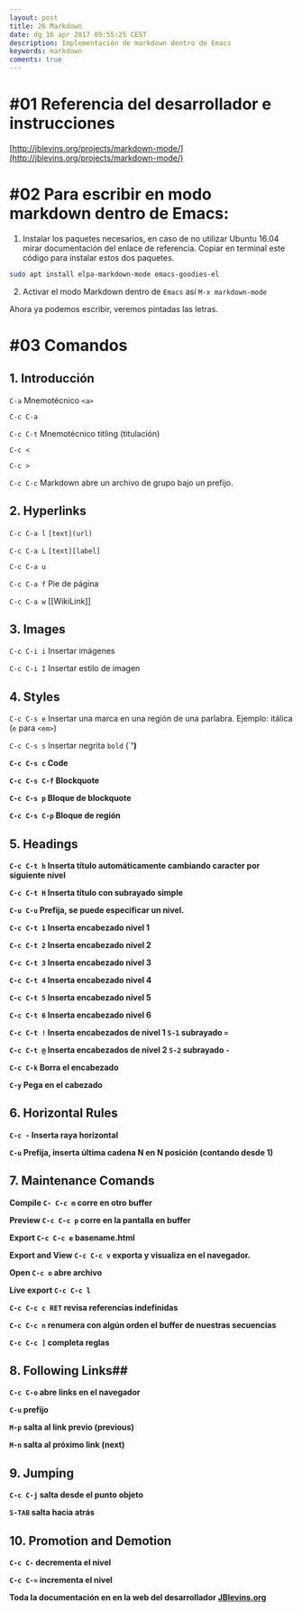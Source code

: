 ```yaml
---
layout: post
title: 26 Markdown
date: dg 16 apr 2017 09:55:25 CEST 
description: Implementación de markdown dentro de Emacs 
keywords: markdown
coments: true
---
```



# #01 Referencia del desarrollador e instrucciones #

[http://jblevins.org/projects/markdown-mode/](http://jblevins.org/projects/markdown-mode/)


# #02 Para escribir en modo markdown dentro de Emacs: #

1. Instalar los paquetes necesarios, en caso de no utilizar Ubuntu 16.04 mirar documentación del enlace de referencia. Copiar en terminal este código para instalar estos dos paquetes.

```bash
sudo apt install elpa-markdown-mode emacs-goodies-el
```

2. Activar el modo Markdown dentro de `Emacs` así `M-x markdown-mode`

Ahora ya podemos escribir, veremos pintadas las letras.

# #03 Comandos

## 1. Introducción ##

`C-a`          Mnemotécnico `<a>`

`C-c C-a`

`C-c C-t`      Mnemotécnico titling (titulación)

`C-c <`

`C-c >`

`C-c C-c`      Markdown abre un archivo de grupo bajo un prefijo.

## 2. Hyperlinks ##

`C-c C-a l`   `[text](url)`

`C-c C-a L`   `[text][label]`

`C-c C-a u`

`C-c C-a f`   Pie de página

`C-c C-a w`   [[WikiLink]]

## 3. Images ##

`C-c C-i i`   Insertar imágenes

`C-c C-i I`   Insertar estilo de imagen

## 4. Styles ##

`C-c C-s e`   Insertar una marca en una región de una parlabra. Ejemplo: itálica (`e` para `<em>`)

`C-c C-s s`   Insertar negrita `bold` (`<strong>')

`C-c C-s c`   Code

`C-c C-s C-f` Blockquote

`C-c C-s p`   Bloque de blockquote

`C-c C-s C-p` Bloque de región

## 5. Headings ##

`C-c C-t h`   Inserta título automáticamente cambiando caracter por siguiente nivel

`C-c C-t H`   Inserta título con subrayado simple

`C-u C-u`     Prefija, se puede especificar un nivel.

`C-c C-t 1`   Inserta encabezado nivel 1

`C-c C-t 2`   Inserta encabezado nivel 2

`C-c C-t 3`   Inserta encabezado nivel 3

`C-c C-t 4`   Inserta encabezado nivel 4

`C-c C-t 5`   Inserta encabezado nivel 5

`C-c C-t 6`   Inserta encabezado nivel 6

`C-c C-t !`   Inserta encabezados de nivel 1 `S-1` subrayado `=`

`C-c C-t @`   Inserta encabezados de nivel 2 `S-2` subrayado `-`

`C-c C-k`     Borra el encabezado

`C-y`         Pega en el cabezado

## 6. Horizontal Rules ##

`C-c -`       Inserta raya horizontal

`C-u`         Prefija, inserta última cadena N en N posición (contando desde 1)

## 7. Maintenance Comands ##

Compile `C- C-c m`  corre en otro buffer

Preview `C-c C-c p` corre en la pantalla en buffer

Export `C-c C-c e`  basename.html

Export and View `C-c C-c v` exporta y visualiza en el navegador.

Open `C-c o` abre archivo

Live export `C-c C-c l`

`C-c C-c c RET` revisa referencias indefinidas

`C-c C-c n` renumera con algún orden el buffer de nuestras secuencias

`C-c C-c ]` completa reglas

## 8. Following Links##

`C-c C-o` abre links en el navegador

`C-u` prefijo

`M-p` salta al link previo (previous)

`M-n` salta al próximo link (next)

## 9. Jumping ##

`C-c C-j` salta desde el punto objeto

`S-TAB` salta hacia atrás

## 10. Promotion and Demotion ##

`C-c C-` decrementa el nivel

`C-c C-=` incrementa el nivel


Toda la documentación en en la web del desarrollador [JBlevins.org](http://jblevins.org/projects/markdown-mode/)

